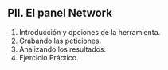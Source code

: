 ## PII. El panel Network

1. Introducción y opciones de la herramienta.
2. Grabando las peticiones.
3. Analizando los resultados.
4. Ejercicio Práctico.


